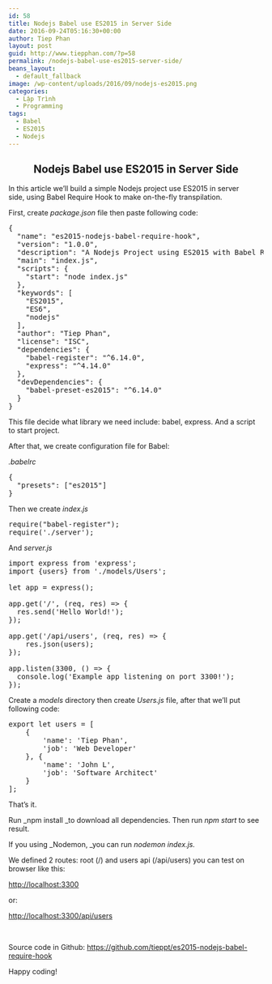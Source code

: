 ```yaml
---
id: 58
title: Nodejs Babel use ES2015 in Server Side
date: 2016-09-24T05:16:30+00:00
author: Tiep Phan
layout: post
guid: http://www.tiepphan.com/?p=58
permalink: /nodejs-babel-use-es2015-server-side/
beans_layout:
  - default_fallback
image: /wp-content/uploads/2016/09/nodejs-es2015.png
categories:
  - Lập Trình
  - Programming
tags:
  - Babel
  - ES2015
  - Nodejs
---
```

<h2 style="text-align: center;">
  Nodejs Babel use ES2015 in Server Side
</h2>

In this article we&#8217;ll build a simple Nodejs project use ES2015 in server side, using Babel Require Hook to make on-the-fly transpilation.

<!--more-->

First, create _package.json_ file then paste following code:

<pre class="theme:vs2012-black toolbar:1 lang:js decode:true">{
  "name": "es2015-nodejs-babel-require-hook",
  "version": "1.0.0",
  "description": "A Nodejs Project using ES2015 with Babel Require Hook",
  "main": "index.js",
  "scripts": {
    "start": "node index.js"
  },
  "keywords": [
    "ES2015",
    "ES6",
    "nodejs"
  ],
  "author": "Tiep Phan",
  "license": "ISC",
  "dependencies": {
    "babel-register": "^6.14.0",
    "express": "^4.14.0"
  },
  "devDependencies": {
    "babel-preset-es2015": "^6.14.0"
  }
}
</pre>

This file decide what library we need include: babel, express. And a script to start project.

After that, we create configuration file for Babel:

_.babelrc_

<pre class="theme:vs2012-black toolbar:1 lang:js decode:true">{
  "presets": ["es2015"]
}</pre>

Then we create _index.js_

<pre class="theme:vs2012-black toolbar:1 lang:js decode:true">require("babel-register");
require('./server');</pre>

And _server.js_

<pre class="theme:vs2012-black toolbar:1 lang:js decode:true">import express from 'express';
import {users} from './models/Users';

let app = express();

app.get('/', (req, res) =&gt; {
  res.send('Hello World!');
});

app.get('/api/users', (req, res) =&gt; {
    res.json(users);
});

app.listen(3300, () =&gt; {
  console.log('Example app listening on port 3300!');
});</pre>

Create a _models_ directory then create _Users.js_ file, after that we&#8217;ll put following code:

<pre class="theme:vs2012-black toolbar:1 lang:js decode:true ">export let users = [
    {
        'name': 'Tiep Phan',
        'job': 'Web Developer'
    }, {
        'name': 'John L',
        'job': 'Software Architect'
    }
];</pre>

That&#8217;s it.

Run _npm install _to download all dependencies. Then run _npm start_ to see result.

If you using _Nodemon, _you can run _nodemon index.js._

We defined 2 routes: root (/) and users api (/api/users) you can test on browser like this:

<a href="http://localhost:3300" target="_blank">http://localhost:3300</a>

or:

<a href="http://localhost:3300/api/users" target="_blank">http://localhost:3300/api/users</a>

&nbsp;

Source code in Github: <https://github.com/tieppt/es2015-nodejs-babel-require-hook>

Happy coding!

&nbsp;

&nbsp;
